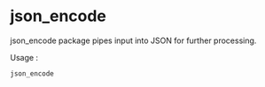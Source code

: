 # json_encode

json_encode package pipes input into JSON for further processing.

Usage :

    json_encode